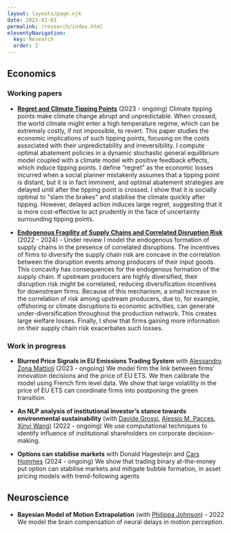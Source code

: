```yaml
---
layout: layouts/page.njk
date: 2023-01-01
permalink: /research/index.html
eleventyNavigation:
  key: Research
  order: 2
---
```


## Economics

### Working papers

- [**Regret and Climate Tipping Points**](../static/docs/tipping-point.pdf) (2023 - ongoing) 
    Climate tipping points make climate change abrupt and unpredictable. When crossed, the world climate might enter a high temperature regime, which can be extremely costly, if not impossible, to revert. This paper studies the economic implications of such tipping points, focusing on the costs associated with their unpredictability and irreversibility. I compute optimal abatement policies in a dynamic stochastic general equilibrium model coupled with a climate model with positive feedback effects, which induce tipping points. I define “regret” as the economic losses incurred when a social planner mistakenly assumes that a tipping point is distant, but it is in fact imminent, and optimal abatement strategies are delayed until after the tipping point is crossed. I show that it is socially optimal to "slam the brakes" and stabilise the climate quickly after tipping. However, delayed action induces large regret, suggesting that it is more cost-effective to act prudently in the face of uncertainty surrounding tipping points.

- [**Endogenous Fragility of Supply Chains and Correlated Disruption Risk**](../static/docs/endfrag.pdf) (2022 - 2024) - Under review
    I model the endogenous formation of supply chains in the presence of correlated disruptions. The incentives of firms to diversify the supply chain risk are concave in the correlation between the disruption events among producers of their input goods. This concavity has consequences for the endogenous formation of the supply chain. If upstream producers are highly diversified, their disruption risk might be correlated, reducing diversification incentives for downstream firms. Because of this mechanism, a small increase in the correlation of risk among upstream producers, due to, for example, offshoring or climate disruptions to economic activities, can generate under-diversification throughout the production network. This creates large welfare losses. Finally, I show that firms gaining more information on their supply chain risk exacerbates such losses.

### Work in progress

- **Blurred Price Signals in EU Emissions Trading System** with [Alessandro Zona Mattioli](https://research.vu.nl/en/persons/alessandro-zona-mattioli) (2023 - ongoing) 
    We model firm the link between firms’ innovation decisions and the price of EU ETS. We then calibrate the model using French firm level data. We show that large volatility in the price of EU ETS can coordinate firms into postponing the green transition.


- **An NLP analysis of institutional investor’s stance towards environmental sustainability** (with [Davide Grossi](https://davidegrossi.me/), [Alessio M. Pacces](https://www.uva.nl/en/profile/p/a/a.m.pacces/a.m.pacces.html), [Xinyi Wang](https://www.uva.nl/en/profile/w/a/x.wang/x.wang.html)) (2022 - ongoing)
    We use computational techniques to identify influence of institutional shareholders on corporate decision-making.

- **Options can stabilise markets** with Donald Hagesteijn and [Cars Hommes](https://www.uva.nl/en/profile/h/o/c.h.hommes/c.h.hommes.html) (2024 - ongoing)
    We show that trading binary at-the-money put option can stabilise markets and mitigate bubble formation, in asset pricing models with trend-following agents

## Neuroscience

- **Bayesian Model of Motion Extrapolation** (with [Philippa Johnson](https://www.universiteitleiden.nl/en/staffmembers/philippa-johnson)) - 2022
    We model the brain compensation of neural delays in motion perception. 